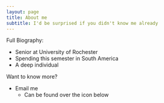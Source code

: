 ```yaml
---
layout: page
title: About me
subtitle: I'd be surprised if you didn't know me already  
---
```


Full Biography:

* Senior at University of Rochester
* Spending this semester in South America
* A deep individual

Want to know more?

* Email me 
  * Can be found over the icon below
